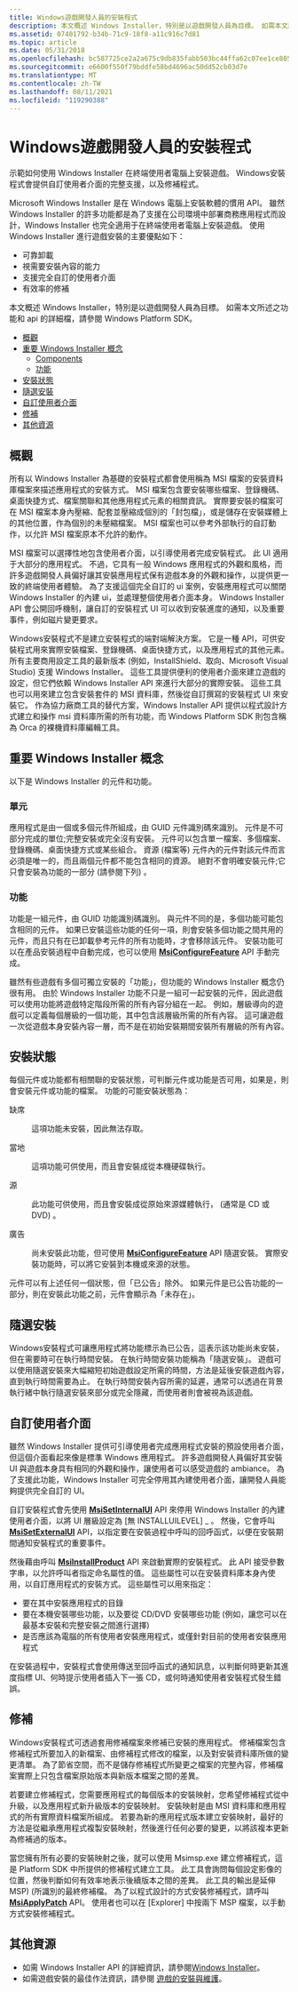 ```yaml
---
title: Windows遊戲開發人員的安裝程式
description: 本文概述 Windows Installer，特別是以遊戲開發人員為目標。 如需本文所述之功能和 api 的詳細檔，請參閱 Windows Platform SDK。
ms.assetid: 07401792-b34b-71c9-18f8-a11c916c7d81
ms.topic: article
ms.date: 05/31/2018
ms.openlocfilehash: bc587725ce2a2a675c9db835fabb503bc44ffa62c07ee1ce80578aef9432cf9a
ms.sourcegitcommit: e6600f550f79bddfe58bd4696ac50dd52cb03d7e
ms.translationtype: MT
ms.contentlocale: zh-TW
ms.lasthandoff: 08/11/2021
ms.locfileid: "119290388"
---
```

# <a name="windows-installer-for-game-developers"></a>Windows遊戲開發人員的安裝程式

示範如何使用 Windows Installer 在終端使用者電腦上安裝遊戲。 Windows安裝程式會提供自訂使用者介面的完整支援，以及修補程式。

Microsoft Windows Installer 是在 Windows 電腦上安裝軟體的慣用 API。 雖然 Windows Installer 的許多功能都是為了支援在公司環境中部署商務應用程式而設計，Windows Installer 也完全適用于在終端使用者電腦上安裝遊戲。 使用 Windows Installer 進行遊戲安裝的主要優點如下：

-   可靠卸載
-   視需要安裝內容的能力
-   支援完全自訂的使用者介面
-   有效率的修補

本文概述 Windows Installer，特別是以遊戲開發人員為目標。 如需本文所述之功能和 api 的詳細檔，請參閱 Windows Platform SDK。

-   [概觀](#overview)
-   [重要 Windows Installer 概念](#key-windows-installer-concepts)
    -   [Components](#components)
    -   [功能](#features)
-   [安裝狀態](#install-states)
-   [隨選安裝](#install-on-demand)
-   [自訂使用者介面](#custom-user-interface)
-   [修補](#patching)
-   [其他資源](#other-resources)

## <a name="overview"></a>概觀

所有以 Windows Installer 為基礎的安裝程式都會使用稱為 MSI 檔案的安裝資料庫檔案來描述應用程式的安裝方式。 MSI 檔案包含要安裝哪些檔案、登錄機碼、桌面快捷方式、檔案關聯和其他應用程式元素的相關資訊。 實際要安裝的檔案可在 MSI 檔案本身內壓縮、配套並壓縮成個別的「封包檔」，或是儲存在安裝媒體上的其他位置，作為個別的未壓縮檔案。 MSI 檔案也可以參考外部執行的自訂動作，以允許 MSI 檔案原本不允許的動作。

MSI 檔案可以選擇性地包含使用者介面，以引導使用者完成安裝程式。 此 UI 適用于大部分的應用程式。 不過，它具有一般 Windows 應用程式的外觀和風格，而許多遊戲開發人員偏好讓其安裝應用程式保有遊戲本身的外觀和操作，以提供更一致的終端使用者體驗。 為了支援這個完全自訂的 ui 案例，安裝應用程式可以關閉 Windows Installer 的內建 ui，並處理整個使用者介面本身。 Windows Installer API 會公開回呼機制，讓自訂的安裝程式 UI 可以收到安裝進度的通知，以及重要事件，例如磁片變更要求。

Windows安裝程式不是建立安裝程式的端對端解決方案。 它是一種 API，可供安裝程式用來實際安裝檔案、登錄機碼、桌面快捷方式，以及應用程式的其他元素。 所有主要商用設定工具的最新版本 (例如，InstallShield、取向、Microsoft Visual Studio) 支援 Windows Installer。 這些工具提供便利的使用者介面來建立遊戲的設定，但它們依賴 Windows Installer API 來進行大部分的實際安裝。 這些工具也可以用來建立包含安裝套件的 MSI 資料庫，然後從自訂撰寫的安裝程式 UI 來安裝它。 作為協力廠商工具的替代方案，Windows Installer API 提供以程式設計方式建立和操作 msi 資料庫所需的所有功能，而 Windows Platform SDK 則包含稱為 Orca 的裸機資料庫編輯工具。

## <a name="key-windows-installer-concepts"></a>重要 Windows Installer 概念

以下是 Windows Installer 的元件和功能。

### <a name="components"></a>單元

應用程式是由一個或多個元件所組成，由 GUID 元件識別碼來識別。 元件是不可部分完成的單位;完整安裝或完全沒有安裝。 元件可以包含單一檔案、多個檔案、登錄機碼、桌面快捷方式或某些組合。 資源 (檔案等) 元件內的元件對該元件而言必須是唯一的，而且兩個元件都不能包含相同的資源。 絕對不會明確安裝元件;它只會安裝為功能的一部分 (請參閱下列) 。

### <a name="features"></a>功能

功能是一組元件，由 GUID 功能識別碼識別。 與元件不同的是，多個功能可能包含相同的元件。 如果已安裝這些功能的任何一項，則會安裝多個功能之間共用的元件，而且只有在已卸載參考元件的所有功能時，才會移除該元件。 安裝功能可以在產品安裝過程中自動完成，也可以使用 [**MsiConfigureFeature**](/windows/desktop/api/msi/nf-msi-msiconfigurefeaturea) API 手動完成。

雖然有些遊戲有多個可獨立安裝的「功能」，但功能的 Windows Installer 概念仍很有用。 由於 Windows Installer 功能不只是一組可一起安裝的元件，因此遊戲可以使用功能將遊戲特定階段所需的所有內容分組在一起。 例如，層級導向的遊戲可以定義每個層級的一個功能，其中包含該層級所需的所有內容。 這可讓遊戲一次從遊戲本身安裝內容一層，而不是在初始安裝期間安裝所有層級的所有內容。

## <a name="install-states"></a>安裝狀態

每個元件或功能都有相關聯的安裝狀態，可判斷元件或功能是否可用，如果是，則會安裝元件或功能的檔案。 功能的可能安裝狀態為：

<dl> <dt>

<span id="Absent"></span><span id="absent"></span><span id="ABSENT"></span>缺席
</dt> <dd>

這項功能未安裝，因此無法存取。

</dd> <dt>

<span id="Local"></span><span id="local"></span><span id="LOCAL"></span>當地
</dt> <dd>

這項功能可供使用，而且會安裝成從本機硬碟執行。

</dd> <dt>

<span id="Source"></span><span id="source"></span><span id="SOURCE"></span>源
</dt> <dd>

此功能可供使用，而且會安裝成從原始來源媒體執行， (通常是 CD 或 DVD) 。

</dd> <dt>

<span id="Advertised"></span><span id="advertised"></span><span id="ADVERTISED"></span>廣告
</dt> <dd>

尚未安裝此功能，但可使用 [**MsiConfigureFeature**](/windows/desktop/api/msi/nf-msi-msiconfigurefeaturea) API 隨選安裝。 實際安裝功能時，可以將它安裝到本機或來源的狀態。

</dd> </dl>

元件可以有上述任何一個狀態，但「已公告」除外。 如果元件是已公告功能的一部分，則在安裝此功能之前，元件會顯示為「未存在」。

## <a name="install-on-demand"></a>隨選安裝

Windows安裝程式可讓應用程式將功能標示為已公告，這表示該功能尚未安裝，但在需要時可在執行時間安裝。 在執行時間安裝功能稱為「隨選安裝」。 遊戲可以使用隨選安裝來大幅縮短初始遊戲設定所需的時間，方法是延後安裝遊戲內容，直到執行時間需要為止。 在執行時間安裝內容所需的延遲，通常可以透過在背景執行緒中執行隨選安裝來部分或完全隱藏，而使用者則會被視為該遊戲。

## <a name="custom-user-interface"></a>自訂使用者介面

雖然 Windows Installer 提供可引導使用者完成應用程式安裝的預設使用者介面，但這個介面看起來像是標準 Windows 應用程式。 許多遊戲開發人員偏好其安裝 UI 與遊戲本身具有相同的外觀和操作，讓使用者可以感受遊戲的 ambiance。 為了支援此功能，Windows Installer 可完全停用其內建使用者介面，讓開發人員能夠提供完全自訂的 UI。

自訂安裝程式會先使用 [**MsiSetInternalUI**](/windows/desktop/api/msi/nf-msi-msisetinternalui) API 來停用 Windows Installer 的內建使用者介面，以將 UI 層級設定為 [無 INSTALLUILEVEL] \_ 。 然後，它會呼叫 [**MsiSetExternalUI**](/windows/desktop/api/msi/nf-msi-msisetexternaluia) API，以指定要在安裝過程中呼叫的回呼函式，以便在安裝期間通知安裝程式的重要事件。

然後藉由呼叫 [**MsiInstallProduct**](/windows/desktop/api/msi/nf-msi-msiinstallproducta) API 來啟動實際的安裝程式。 此 API 接受參數字串，以允許呼叫者指定命名屬性的值。 這些屬性可以在安裝資料庫本身內使用，以自訂應用程式的安裝方式。 這些屬性可以用來指定：

-   要在其中安裝應用程式的目錄
-   要在本機安裝哪些功能，以及要從 CD/DVD 安裝哪些功能 (例如，讓您可以在最基本安裝和完整安裝之間進行選擇) 
-   是否應該為電腦的所有使用者安裝應用程式，或僅針對目前的使用者安裝應用程式

在安裝過程中，安裝程式會使用傳送至回呼函式的通知訊息，以判斷何時更新其進度指標 UI、何時提示使用者插入下一張 CD，或何時通知使用者安裝程式發生錯誤。

## <a name="patching"></a>修補

Windows安裝程式可透過套用修補檔案來修補已安裝的應用程式。 修補檔案包含修補程式所要加入的新檔案、由修補程式修改的檔案，以及對安裝資料庫所做的變更清單。 為了節省空間，而不是儲存修補程式所變更之檔案的完整內容，修補檔案實際上只包含檔案原始版本與新版本檔案之間的差異。

若要建立修補程式，您需要應用程式的每個版本的安裝映射，您希望修補程式從中升級，以及應用程式新升級版本的安裝映射。 安裝映射是由 MSI 資料庫和應用程式的所有實際資料檔案所組成。 若要為新的應用程式版本建立安裝映射，最好的方法是從繼承應用程式複製安裝映射，然後進行任何必要的變更，以將該複本更新為修補過的版本。

當您擁有所有必要的安裝映射之後，就可以使用 Msimsp.exe 建立修補程式，這是 Platform SDK 中所提供的修補程式建立工具。 此工具會詢問每個設定影像的位置，然後判斷如何有效率地表示後續版本之間的差異。 此工具的輸出是延伸 MSP)  (所識別的最終修補檔。 為了以程式設計的方式安裝修補程式，請呼叫 [**MsiApplyPatch**](/windows/desktop/api/msi/nf-msi-msiapplypatcha) API。 使用者也可以在 [Explorer] 中按兩下 MSP 檔案，以手動方式安裝修補程式。

## <a name="other-resources"></a>其他資源

-   如需 Windows Installer API 的詳細資訊，請參閱[Windows Installer](/windows/desktop/Msi/windows-installer-portal)。
-   如需遊戲安裝的最佳作法資訊，請參閱 [遊戲的安裝與維護](/windows/desktop/DxTechArts/installation-and-maintenance-of-games)。

 

 
